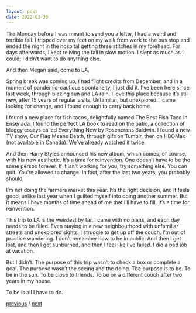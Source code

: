 ```yaml
---
layout: post
date: 2022-03-30
---
```


The Monday before I was meant to send you a letter, I had a weird and terrible fall. I tripped over my feet on my walk from work to the bus stop and ended the night in the hospital getting three stitches in my forehead. For days afterwards, I kept reliving the fall in slow motion. I slept as much as I could; I didn’t want to do anything else.

And then Megan said, come to LA.

Spring break was coming up, I had flight credits from December, and in a moment of pandemic-cautious spontaneity, I just did it. I’ve been here since last week, through blazing sun and LA rain. I love this place because it’s still new, after 15 years of regular visits. Unfamiliar, but unexplored. I came looking for change, and I found enough to carry back home.

I found a new place for fish tacos, delightfully named The Best Fish Taco In Ensenada. I found the perfect LA book to read on the patio, a collection of bloggy essays called Everything Now by Rosencrans Baldwin. I found a new TV show, Our Flag Means Death, through gifs on Tumblr, then on HBOMax (not available in Canada). We’ve already watched it twice.

And then Harry Styles announced his new album, which comes, of course, with his new aesthetic. It’s a time for reinvention. One doesn’t have to be the same person forever. If it isn’t working for you, try something else. You can quit. You’re allowed to change. In fact, after the last two years, you probably should.

I’m not doing the farmers market this year. It’s the right decision, and it feels good, unlike last year when I guilted myself into doing another summer. But it means I have months of time ahead of me that I’ll have to fill. It’s a time for reinvention.

This trip to LA is the weirdest by far. I came with no plans, and each day needs to be filled. Even staying in a new neighbourhood with unfamiliar streets and unexplored sights, I struggle to get up off the couch. I’m out of practice wandering. I don’t remember how to be in public. And then I get lost, and then I get sunburned, and then I feel like I’ve failed. I did a bad job at vacation.

But I didn’t. The purpose of this trip wasn’t to check a box or complete a goal. The purpose wasn’t the seeing and the doing. The purpose is to be. To be in the sun. To be close to friends. To be on a different couch after two years in my house.

To be is all I have to do. 

<a href="{{page.previous.url}}">previous</a> / <a href="{{page.next.url}}">next</a>
